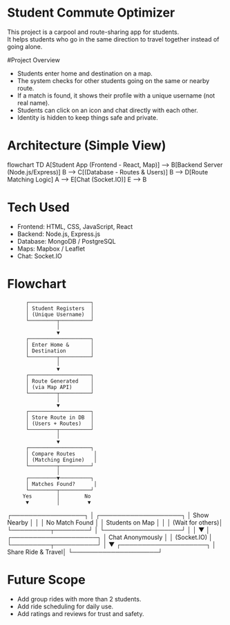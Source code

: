 # Student Commute Optimizer

This project is a carpool and route-sharing app for students.  
It helps students who go in the same direction to travel together instead of going alone.  

#Project Overview
- Students enter home and destination on a map.  
- The system checks for other students going on the same or nearby route.  
- If a match is found, it shows their profile with a unique username (not real name).  
- Students can click on an icon and chat directly with each other.  
- Identity is hidden to keep things safe and private.  


# Architecture (Simple View)

flowchart TD
    A[Student App (Frontend - React, Map)] --> B[Backend Server (Node.js/Express)]
    B --> C[(Database - Routes & Users)]
    B --> D[Route Matching Logic]
    A --> E[Chat (Socket.IO)]
    E --> B


# Tech Used

* Frontend: HTML, CSS, JavaScript, React
* Backend: Node.js, Express.js
* Database: MongoDB / PostgreSQL
* Maps: Mapbox / Leaflet
* Chat: Socket.IO

# Flowchart

          ┌────────────────────┐
          │ Student Registers  │
          │ (Unique Username)  │
          └─────────┬──────────┘
                    │
                    ▼
          ┌────────────────────┐
          │ Enter Home &       │
          │ Destination        │
          └─────────┬──────────┘
                    │
                    ▼
          ┌────────────────────┐
          │ Route Generated    │
          │ (via Map API)      │
          └─────────┬──────────┘
                    │
                    ▼
          ┌────────────────────┐
          │ Store Route in DB  │
          │ (Users + Routes)   │
          └─────────┬──────────┘
                    │
                    ▼
          ┌────────────────────┐
          │ Compare Routes      │
          │ (Matching Engine)   │
          └─────────┬──────────┘
                    │
          ┌─────────▼──────────┐
          │ Matches Found?      │
          └─────────┬──────────┘
         Yes        │        No
          ▼         │         ▼
┌─────────────────┐ │  ┌───────────────────┐
│ Show Nearby      │ │  │ No Match Found   │
│ Students on Map  │ │  │ (Wait for others)│
└─────────┬────────┘ │  └──────────────────┘
          │          │
          ▼          │
 ┌────────────────────┐
 │ Chat Anonymously   │
 │ (Socket.IO)        │
 └─────────┬──────────┘
           │
           ▼
 ┌────────────────────┐
 │ Share Ride & Travel│
 └────────────────────┘

 



# Future Scope

* Add group rides with more than 2 students.
* Add ride scheduling for daily use.
* Add ratings and reviews for trust and safety.



